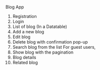 Blog App 
1. Registration
2. Login
3. List of blog (In a Datatable)
4. Add a new blog
5. Edit blog
6. Delete blog with confirmation pop-up
7. Search blog from the list
For guest users,
8. Show blog with the pagination
9. Blog details
10. Related blog